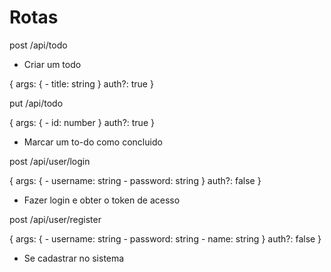 # Rotas

post /api/todo

- Criar um todo

{
  args: {
    - title: string
  }
  auth?: true
}

put /api/todo

{
  args: {
    - id: number
  }
  auth?: true
}

- Marcar um to-do como concluido

post /api/user/login

{
  args: {
    - username: string
    - password: string
  }
  auth?: false
}

- Fazer login e obter o token de acesso

post /api/user/register

{
  args: {
    - username: string
    - password: string
    - name: string
  }
  auth?: false
}

- Se cadastrar no sistema